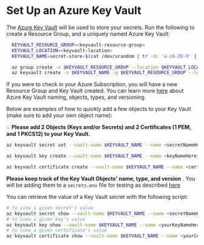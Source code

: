 # Set Up an Azure Key Vault

The [Azure Key Vault](https://docs.microsoft.com/azure/key-vault/) will be used to store your secrets. Run the following to create a Resource Group, and a uniquely named Azure Key Vault:

```bash
  KEYVAULT_RESOURCE_GROUP=<keyvault-resource-group>
  KEYVAULT_LOCATION=<keyvault-location>
  KEYVAULT_NAME=secret-store-$(cat /dev/urandom | tr -dc 'a-zA-Z0-9' | fold -w 10 | head -n 1)

  az group create -n $KEYVAULT_RESOURCE_GROUP --location $KEYVAULT_LOCATION
  az keyvault create -n $KEYVAULT_NAME -g $KEYVAULT_RESOURCE_GROUP --location $KEYVAULT_LOCATION
```
 If you were to check in your Azure Subscription, you will have a new Resource Group and Key Vault created. You can learn more [here](https://docs.microsoft.com/azure/key-vault/about-keys-secrets-and-certificates#objects-identifiers-and-versioning) about Azure Key Vault naming, objects, types, and versioning.

Below are examples of how to quickly add a few objects to your Key Vault (make sure to add your own object name):

💡 **Please add 2 Objects (Keys and/or Secrets) and 2 Certificates (1 PEM, and 1 PKCS12) to your Key Vault.**

```bash
az keyvault secret set --vault-name $KEYVAULT_NAME --name <secretNameHere> --value $(cat /dev/urandom | tr -dc 'a-zA-Z0-9' | fold -w 40 | head -n 1)

az keyvault key create --vault-name $KEYVAULT_NAME --name <keyNameHere>

az keyvault certificate create --vault-name $KEYVAULT_NAME --name <certNameHere> -p "$(az keyvault certificate get-default-policy)"
```

**Please keep track of the Key Vault Objects' name, type, and version** . You will be adding them to a `secrets.env` file for testing as described [here](/docs/testing.md#preparing-your-secrets)

You can retrieve the value of a Key Vault secret with the following script:

```bash
# to view a given secret's value
az keyvault secret show --vault-name $KEYVAULT_NAME --name <secretNameHere> --query value -o tsv
# to view a given key's value
az keyvault key show --vault-name $KEYVAULT_NAME --name <yourKeyNameHere> --query "key.n" -o tsv
# to view a given certificate's value
az keyvault certificate show --vault-name $KEYVAULT_NAME --name <yourCertificateNameHere> --query cer -o tsv
```
